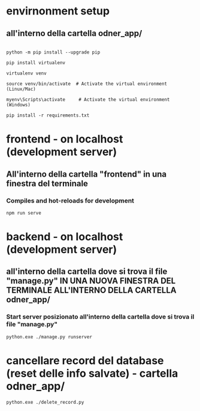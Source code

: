 # envirnonment setup

## all'interno della cartella odner_app/

```

python -m pip install --upgrade pip

pip install virtualenv  

virtualenv venv

source venv/bin/activate  # Activate the virtual environment (Linux/Mac)

myenv\Scripts\activate     # Activate the virtual environment (Windows)

pip install -r requirements.txt

```


# frontend - on localhost (development server)

## All'interno della cartella "frontend" in una finestra del terminale


### Compiles and hot-reloads for development
```
npm run serve
```

# backend - on localhost (development server)

## all'interno della cartella dove si trova il file "manage.py" IN UNA NUOVA FINESTRA DEL TERMINALE ALL'INTERNO DELLA CARTELLA odner_app/

### Start server posizionato all'interno della cartella dove si trova il file "manage.py"
```
python.exe ./manage.py runserver
```

# cancellare record del database (reset delle info salvate) - cartella odner_app/
```
python.exe ./delete_record.py
```

